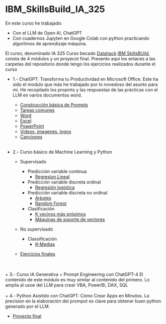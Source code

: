# IBM_SkillsBuild_IA_325
 En este curso he trabajado:
  + Con el LLM de Open AI, ChatGPT
  + Con cuadernos Jupyten en Google Colab con  python practicando algoritmos de aprendizaje máquina.

El curso, denominado IA 325 Curso becado [Datahack](https://www.datahack.es/) [IBM SkillsBUild](https://skillsbuild.org/), consta de 4 módulos y un proyecot final.
Presento aquí los enlaces a las carpetas del repositorio donde tengo los ejercicios realizados durante el curso

+ 1.- ChatGPT: Transforma tu Productividad en Microsoft Office.
   Este ha sido el modulo que más he trabajado por lo novedoso del asunto para mi. He recopilado los propmts y las respuestas de las prácticas con el LLM en varios documentos word. 
  
   + [Construcción básica de Prompts](https://github.com/luismiguelcasadodiaz/IBM_SkillsBuild_IA_325/tree/main/1.-IA_en_el_trabajo/2.-Construcci%C3%B3n_de_Prompts_20M)
   + [Tareas comunes](https://github.com/luismiguelcasadodiaz/IBM_SkillsBuild_IA_325/tree/main/1.-IA_en_el_trabajo/3.-Automatizaci%C3%B3n_tareas_comunes_48M)
   + [Word](https://github.com/luismiguelcasadodiaz/IBM_SkillsBuild_IA_325/tree/main/1.-IA_en_el_trabajo/7.-Automatizaci%C3%B3n_tareas_Word_12M)
   + [Excel](https://github.com/luismiguelcasadodiaz/IBM_SkillsBuild_IA_325/tree/main/1.-IA_en_el_trabajo/4.-Automatizaci%C3%B3n_tareas_Excel_25M)
   + [PowerPoint](https://github.com/luismiguelcasadodiaz/IBM_SkillsBuild_IA_325/tree/main/1.-IA_en_el_trabajo/8.-Automatizaci%C3%B3n_tareas_PowerPoint_13M)
   + [Vídeos,  imagenes, logos ](https://github.com/luismiguelcasadodiaz/IBM_SkillsBuild_IA_325/tree/main/1.-IA_en_el_trabajo/6.-Automatizaci%C3%B3n_tareas_imagen_video_15M)
   + [Canciones](https://github.com/luismiguelcasadodiaz/IBM_SkillsBuild_IA_325/tree/main/1.-IA_en_el_trabajo/10_Creando_una%20canci%C3%B3n)
     <br>
     <br>
+ 2.- Curso básico de Machine Learning y Python
   +  Supervisado
      + Predicción variable continua
         + [Regresion Lineal](https://github.com/luismiguelcasadodiaz/IBM_SkillsBuild_IA_325/tree/main/2.-Python_y_machine_learning/10_regression_lineal)
      + Predicción variable discreta ordinal
         + [Regresión logística](https://github.com/luismiguelcasadodiaz/IBM_SkillsBuild_IA_325/tree/main/2.-Python_y_machine_learning/11_regression_log%C3%ADstica)
      + Predicción variable discreta no ordinal
         + [Árboles](https://github.com/luismiguelcasadodiaz/IBM_SkillsBuild_IA_325/tree/main/2.-Python_y_machine_learning/13_Arboles_de_decisi%C3%B3n)
         + [Random Forest](https://github.com/luismiguelcasadodiaz/IBM_SkillsBuild_IA_325/tree/main/2.-Python_y_machine_learning/14_Random_forest)
      + Clasificación
         + [K vecinos más próximos](https://github.com/luismiguelcasadodiaz/IBM_SkillsBuild_IA_325/tree/main/2.-Python_y_machine_learning/12_K-vecinos)
         + [Máquinas de soporte de vectores](https://github.com/luismiguelcasadodiaz/IBM_SkillsBuild_IA_325/tree/main/2.-Python_y_machine_learning/15_SVM(M%C3%A1quinasde%20vectores%20de%20soporte))
      
   +  No supervisado
      + Classificación
          + [K-Medias](https://github.com/luismiguelcasadodiaz/IBM_SkillsBuild_IA_325/tree/main/2.-Python_y_machine_learning/16_Algoritmo_K-medias)
       
    + [Ejercicios finales](https://github.com/luismiguelcasadodiaz/IBM_SkillsBuild_IA_325/tree/main/2.-Python_y_machine_learning/19_Ejercicios_finales/ex/solu)
<br>
<br>
+ 3.- Curso IA Generativa + Prompt Engineering con ChatGPT-4
  El contenido de este módulo es muy similar al contenido del primero. Lo amplia al usoe del LLM para crear VBA, PowerBi, DAX, SQL

  <br>
  <br>
+ 4.- Python Asistido con ChatGPT: Cómo Crear Apps en Minutos.
  La precision en la elaboración del prompot es clave para obtener buen python generado por el LLM.

+ [Proyecto final](https://github.com/luismiguelcasadodiaz/IBM_SkillsBuild_IA_325/blob/main/5.-Proyecto_final/Luis_Casado_Diaz_(2).ipynb)
